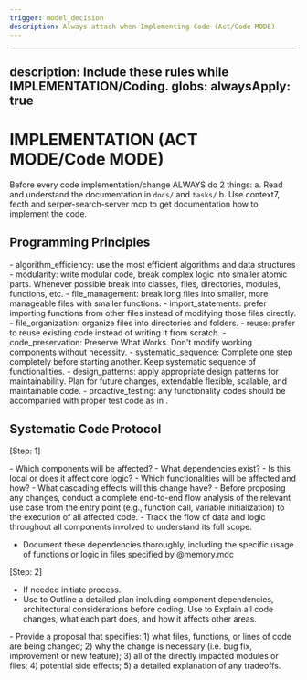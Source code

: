 ```yaml
---
trigger: model_decision
description: Always attach when Implementing Code (Act/Code MODE)
---
```


---
description: Include these rules while IMPLEMENTATION/Coding.
globs: 
alwaysApply: true
---
# IMPLEMENTATION (ACT MODE/Code MODE)

Before every code implementation/change ALWAYS do 2 things:
a. Read and understand the documentation in `docs/` and `tasks/`
b. Use context7, fecth and serper-search-server mcp to get documentation how to implement the code.

## Programming Principles

<PROGRAMMING PRINCIPLES>
- algorithm_efficiency: use the most efficient algorithms and data structures
- modularity: write modular code, break complex logic into smaller atomic parts. Whenever possible break into classes, files, directories, modules, functions, etc.
- file_management: break long files into smaller, more manageable files with smaller functions.
- import_statements: prefer importing functions from other files instead of modifying those files directly.
- file_organization: organize files into directories and folders.
- reuse: prefer to reuse existing code instead of writing it from scratch.
- code_preservation: Preserve What Works. Don't modify working components without necessity.
- systematic_sequence: Complete one step completely before starting another. Keep systematic sequence of functionalities.
- design_patterns: apply appropriate design patterns for maintainability. Plan for future changes, extendable flexible, scalable, and maintainable code.
- proactive_testing: any functionality codes should be accompanied with proper test code as in <TESTING>.
</PROGRAMMING PRINCIPLES>

## Systematic Code Protocol

<SYSTEMATIC CODE PROTOCOL>

[Step: 1] <ANALYZE CODE>

<DEPENDENCY ANALYSIS>
- Which components will be affected?
- What dependencies exist?
- Is this local or does it affect core logic?
- Which functionalities will be affected and how?
- What cascading effects will this change have?
</DEPENDENCY ANALYSIS>

<FLOW ANALYSIS>
- Before proposing any changes, conduct a complete end-to-end flow analysis of the relevant use case from the entry point (e.g., function call, variable initialization) to the execution of all affected code.
- Track the flow of data and logic throughout all components involved to understand its full scope.
</FLOW ANALYSIS>

- Document these dependencies thoroughly, including the specific usage of functions or logic in files specified by @memory.mdc

[Step: 2] <PLAN CODE>

- If needed initiate <CLARIFICATION> process.
- Use <STEP BY STEP REASONING> to Outline a detailed plan including component dependencies, architectural considerations before coding. Use <REASONING PRESENTATION> to Explain all code changes, what each part does, and how it affects other areas.

<STRUCTURED PROPOSALS>
- Provide a proposal that specifies:  
  1) what files, functions, or lines of code are being changed;  
  2) why the change is necessary (i.e. bug fix, improvement or new feature);  
  3) all of the directly impacted modules or files;  
  4) potential side effects;  
  5) a detailed explanation of any tradeoffs.
</STRUCTURED PROPOSALS>
</PLAN CODE>